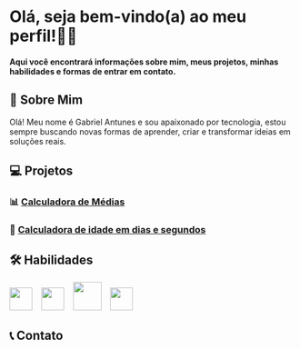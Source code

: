 # Olá, seja bem-vindo(a) ao meu perfil!👨‍💻
#### Aqui você encontrará informações sobre mim, meus projetos, minhas habilidades e formas de entrar em contato.

## 👋 Sobre Mim
Olá! Meu nome é Gabriel Antunes e sou apaixonado por tecnologia, estou sempre buscando novas formas de aprender, criar e transformar ideias em soluções reais.

## 💻 Projetos  
### 📊 [Calculadora de Médias](https://github.com/antunesdvz/calculadora-de-medias)
### 📅 [Calculadora de idade em dias e segundos](https://github.com/antunesdvz/idade-em-dias)

## 🛠️ Habilidades
<p align="left">
  <img src="https://upload.wikimedia.org/wikipedia/en/3/30/Java_programming_language_logo.svg" width="40" />
  &nbsp;&nbsp;
  <img src="https://upload.wikimedia.org/wikipedia/commons/c/c3/Python-logo-notext.svg" width="40" />
  &nbsp;&nbsp;
  <img src="https://upload.wikimedia.org/wikipedia/commons/6/61/HTML5_logo_and_wordmark.svg" width="50" />
  &nbsp;&nbsp;
  <img src="https://upload.wikimedia.org/wikipedia/commons/6/62/CSS3_logo.svg" width="40" />
</p>

## 📞 Contato
